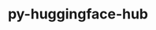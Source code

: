 ---
title: "py-huggingface-hub"
layout: cache
categories: [package, develop-2024-01-07]
meta: {"versions": ["0.19.4"], "compilers": ["apple-clang@=15.0.0", "gcc@=11.3.0"], "oss": ["ubuntu22.04", "ventura"], "platforms": ["darwin", "linux"], "targets": ["aarch64", "x86_64_v3"], "stacks": ["ml-darwin-aarch64-mps", "ml-linux-x86_64-cpu", "ml-linux-x86_64-cuda", "ml-linux-x86_64-rocm", "root"], "num_specs": 4, "num_specs_by_stack": {"root": 4, "ml-darwin-aarch64-mps": 2, "ml-linux-x86_64-cpu": 2, "ml-linux-x86_64-cuda": 2, "ml-linux-x86_64-rocm": 1}}
spec_details: [{"hash": "ijinl6yta63xalbi66mdy22b3lb5e365", "compiler": "apple-clang@=15.0.0", "versions": ["0.19.4"], "os": "ventura", "platform": "darwin", "target": "aarch64", "variants": ["build_system=python_pip", "~cli"], "stacks": ["root", "ml-darwin-aarch64-mps"], "size": "-", "tarball": "https://binaries.spack.io/develop-2024-01-07/build_cache/darwin-ventura-aarch64/apple-clang-15.0.0/py-huggingface-hub-0.19.4/darwin-ventura-aarch64-apple-clang-15.0.0-py-huggingface-hub-0.19.4-ijinl6yta63xalbi66mdy22b3lb5e365.spack"}, {"hash": "f4barzwmipczt6wa5sowjehrhulohj37", "compiler": "apple-clang@=15.0.0", "versions": ["0.19.4"], "os": "ventura", "platform": "darwin", "target": "aarch64", "variants": ["build_system=python_pip", "~cli"], "stacks": ["root", "ml-darwin-aarch64-mps"], "size": "-", "tarball": "https://binaries.spack.io/develop-2024-01-07/build_cache/darwin-ventura-aarch64/apple-clang-15.0.0/py-huggingface-hub-0.19.4/darwin-ventura-aarch64-apple-clang-15.0.0-py-huggingface-hub-0.19.4-f4barzwmipczt6wa5sowjehrhulohj37.spack"}, {"hash": "7vpfdu72mcajmu352tuivkg5fju5dhxd", "compiler": "gcc@=11.3.0", "versions": ["0.19.4"], "os": "ubuntu22.04", "platform": "linux", "target": "x86_64_v3", "variants": ["build_system=python_pip", "~cli"], "stacks": ["ml-linux-x86_64-cpu", "root", "ml-linux-x86_64-cuda"], "size": "-", "tarball": "https://binaries.spack.io/develop-2024-01-07/build_cache/linux-ubuntu22.04-x86_64_v3/gcc-11.3.0/py-huggingface-hub-0.19.4/linux-ubuntu22.04-x86_64_v3-gcc-11.3.0-py-huggingface-hub-0.19.4-7vpfdu72mcajmu352tuivkg5fju5dhxd.spack"}, {"hash": "43lhab5xgonbral6vjofxcbtcbdkrkdo", "compiler": "gcc@=11.3.0", "versions": ["0.19.4"], "os": "ubuntu22.04", "platform": "linux", "target": "x86_64_v3", "variants": ["build_system=python_pip", "~cli"], "stacks": ["ml-linux-x86_64-rocm", "ml-linux-x86_64-cpu", "root", "ml-linux-x86_64-cuda"], "size": "-", "tarball": "https://binaries.spack.io/develop-2024-01-07/build_cache/linux-ubuntu22.04-x86_64_v3/gcc-11.3.0/py-huggingface-hub-0.19.4/linux-ubuntu22.04-x86_64_v3-gcc-11.3.0-py-huggingface-hub-0.19.4-43lhab5xgonbral6vjofxcbtcbdkrkdo.spack"}]
---